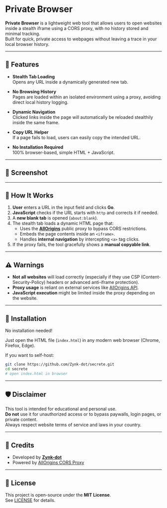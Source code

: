 # Private Browser

**Private Browser** is a lightweight web tool that allows users to open websites inside a stealth iframe using a CORS proxy, with no history stored and minimal tracking.  
Built for quick, private access to webpages without leaving a trace in your local browser history.

---

## 🚀 Features

-  **Stealth Tab Loading**  
  Opens any URL inside a dynamically generated new tab.
  
-  **No Browsing History**  
  Pages are loaded within an isolated environment using a proxy, avoiding direct local history logging.

-  **Dynamic Navigation**  
  Clicked links inside the page will automatically be reloaded stealthily inside the same frame.

-  **Copy URL Helper**  
  If a page fails to load, users can easily copy the intended URL.

-  **No Installation Required**  
  100% browser-based, simple HTML + JavaScript.

---

## 📸 Screenshot

<!-- Optional: Add an image here -->
<!-- ![Screenshot](screenshot.png) -->

---

## 📖 How It Works

1. **User** enters a URL in the input field and clicks **Go**.
2. **JavaScript** checks if the URL starts with `http` and corrects it if needed.
3. A **new blank tab** is opened (`about:blank`).
4. The stealth tab loads a dynamic HTML page that:
   - Uses the **[AllOrigins](https://allorigins.win/)** public proxy to bypass CORS restrictions.
   - Embeds the page contents inside an `<iframe>`.
   - Handles **internal navigation** by intercepting `<a>` tag clicks.
5. If the proxy fails, the tool gracefully shows a **manual copyable link**.

---

## ⚠️ Warnings

- **Not all websites** will load correctly (especially if they use CSP (Content-Security-Policy) headers or advanced anti-iframe protection).
- **Proxy usage** is reliant on external services like [AllOrigins API](https://allorigins.win/).
- **JavaScript execution** might be limited inside the proxy depending on the website.

---

## 🔧 Installation

No installation needed!

Just open the HTML file (`index.html`) in any modern web browser (Chrome, Firefox, Edge).

If you want to self-host:
```bash
git clone https://github.com/Zynk-dot/secrete.git
cd secrete
# open index.html in browser
```

---

## 🛡️ Disclaimer

This tool is intended for educational and personal use.  
**Do not** use it for unauthorized access or to bypass paywalls, login pages, or private content.  
Always respect website terms of service and laws in your country.

---

## 🙌 Credits

- Developed by [**Zynk-dot**](https://github.com/Zynk-dot)
- Powered by [AllOrigins CORS Proxy](https://allorigins.win/)

---

## 📄 License

This project is open-source under the **MIT License**.  
See [LICENSE](LICENSE) for details.
